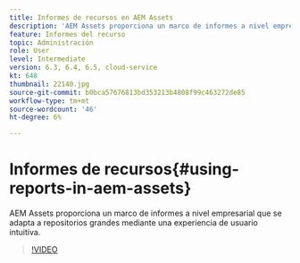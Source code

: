 ```yaml
---
title: Informes de recursos en AEM Assets
description: 'AEM Assets proporciona un marco de informes a nivel empresarial que se adapta a repositorios grandes mediante una experiencia de usuario intuitiva. '
feature: Informes del recurso
topic: Administración
role: User
level: Intermediate
version: 6.3, 6.4, 6.5, cloud-service
kt: 648
thumbnail: 22140.jpg
source-git-commit: b0bca57676813bd353213b4808f99c463272de85
workflow-type: tm+mt
source-wordcount: '46'
ht-degree: 6%

---
```



# Informes de recursos{#using-reports-in-aem-assets}

AEM Assets proporciona un marco de informes a nivel empresarial que se adapta a repositorios grandes mediante una experiencia de usuario intuitiva.

>[!VIDEO](https://video.tv.adobe.com/v/22140/?quality=12&learn=on)

